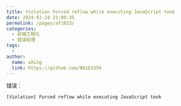```yaml
---
title: Violation Forced reflow while executing JavaScript took
date: 2024-01-24 23:08:35
permalink: /pages/af1653/
categories:
  - 前端工程化
  - 错误处理
tags:
  - 
author: 
  name: aXing
  link: https://github.com/08163356
---
```









错误：

```
[Violation] Forced reflow while executing JavaScript took
```

